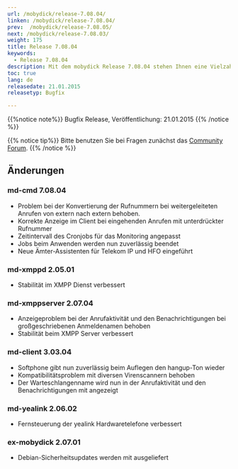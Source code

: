 ```yaml
---
url: /mobydick/release-7.08.04/
linken: /mobydick/release-7.08.04/
prev:  /mobydick/release-7.08.05/
next: /mobydick/release-7.08.03/
weight: 175
title: Release 7.08.04
keywords:
  - Release 7.08.04
description: Mit dem mobydick Release 7.08.04 stehen Ihnen eine Vielzahl an neuen Funtionen zur Verfügung.
toc: true
lang: de
releasedate: 21.01.2015
releasetyp: Bugfix

---
```


{{%notice note%}}
Bugfix Release, Veröffentlichung: 21.01.2015
{{% /notice %}}

{{% notice tip%}}
Bitte benutzen Sie bei Fragen zunächst das [Community Forum](http://community.pascom.net/forum.php "Zu unserem Forum").
{{% /notice %}}

## Änderungen

### md-cmd 7.08.04

*   Problem bei der Konvertierung der Rufnummern bei weitergeleiteten Anrufen von extern nach extern behoben.
*   Korrekte Anzeige im Client bei eingehenden Anrufen mit unterdrückter Rufnummer
*   Zeitintervall des Cronjobs für das Monitoring angepasst
*   Jobs beim Anwenden werden nun zuverlässig beendet
*   Neue Ämter-Assistenten für Telekom IP und HFO eingeführt

### md-xmppd 2.05.01

*   Stabilität im XMPP Dienst verbessert

### md-xmppserver 2.07.04

*   Anzeigeproblem bei der Anrufaktivität und den Benachrichtigungen bei großgeschriebenen Anmeldenamen behoben
*   Stabilität beim XMPP Server verbessert

### md-client 3.03.04

*   Softphone gibt nun zuverlässig beim Auflegen den hangup-Ton wieder
*   Kompatibilitätsproblem mit diversen Virenscannern behoben
*   Der Warteschlangenname wird nun in der Anrufaktivität und den Benachrichtigungen mit angezeigt

### md-yealink 2.06.02

*   Fernsteuerung der yealink Hardwaretelefone verbessert

### ex-mobydick 2.07.01

*   Debian-Sicherheitsupdates werden mit ausgeliefert
